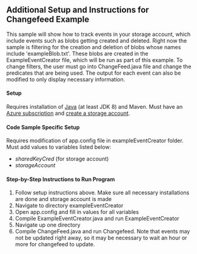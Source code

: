 ## Additional Setup and Instructions for Changefeed Example
This sample will show how to track events in your storage account, which include events such as blobs getting created and
deleted. Right now the sample is filtering for the creation and deletion of blobs whose names include 'exampleBlob.txt'.
These blobs are created in the ExampleEventCreator file, which will be run as part of this example. To change filters, 
the user must go into ChangeFeed.java file and change the predicates that are being used. The output for each event 
can also be modified to only display necessary information.

#### Setup
Requires installation of [Java](https://docs.microsoft.com/en-us/java/azure/jdk/?view=azure-java-stable) 
(at least JDK 8) 
and Maven. Must have an [Azure subscription](https://azure.microsoft.com/en-us/free/) and 
[create a storage account](https://docs.microsoft.com/en-us/azure/storage/common/storage-account-create?tabs=azure-portal).

#### Code Sample Specific Setup
Requires modification of app.config file in exampleEventCreator folder. Must add values to variables listed below:
 * *sharedKeyCred* (for storage account)
 * *storageAccount*
 
#### Step-by-Step Instructions to Run Program
1. Follow setup instructions above. Make sure all necessary installations are done and storage account is made
2. Navigate to directory exampleEventCreator
3. Open app.config and fill in values for all variables
4. Compile ExampleEventCreator.java and run ExampleEventCreator
5. Navigate up one directory
6. Compile ChangeFeed.java and run Changefeed. Note that events may not be updated right away, so it may be necessary
to wait an hour or more for changefeed to update. 